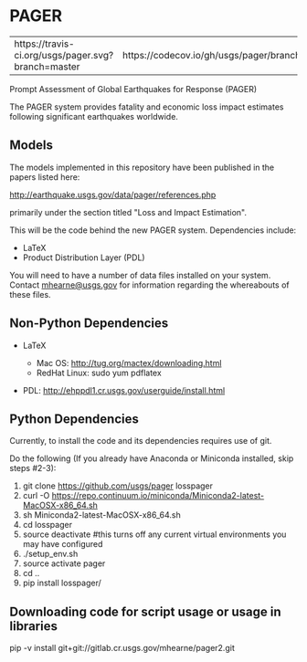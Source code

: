 PAGER
=====

<table>
  <tr>
    <td>https://travis-ci.org/usgs/pager.svg?branch=master</td>
    <td>https://codecov.io/gh/usgs/pager/branch/master/graph/badge.svg</td>
  </tr>
</table>

Prompt Assessment of Global Earthquakes for Response (PAGER)

The PAGER system provides fatality and economic loss impact estimates following significant earthquakes worldwide.

Models
------
The models implemented in this repository have been published in the papers listed here:

http://earthquake.usgs.gov/data/pager/references.php

primarily under the section titled "Loss and Impact Estimation".


This will be the code behind the new PAGER system.  Dependencies include:

 - LaTeX
 - Product Distribution Layer (PDL)

You will need to have a number of data files installed on your system.
Contact mhearne@usgs.gov for information regarding the whereabouts of
these files.

Non-Python Dependencies
----------------------
* LaTeX 
  * Mac OS: <a href="http://tug.org/mactex/downloading.html">http://tug.org/mactex/downloading.html</a>
  * RedHat Linux: sudo yum pdflatex

* PDL: <a href="http://ehppdl1.cr.usgs.gov/userguide/install.html">http://ehppdl1.cr.usgs.gov/userguide/install.html</a>

Python Dependencies
------------
Currently, to install the code and its dependencies requires use of git.

Do the following (If you already have Anaconda or Miniconda installed, skip steps #2-3):

  1. git clone https://github.com/usgs/pager losspager
  2. curl -O https://repo.continuum.io/miniconda/Miniconda2-latest-MacOSX-x86_64.sh
  3. sh Miniconda2-latest-MacOSX-x86_64.sh
  4. cd losspager
  6. source deactivate #this turns off any current virtual environments you may have configured
  5. ./setup_env.sh
  6. source activate pager
  6. cd ..
  7. pip install losspager/


Downloading code for script usage or usage in libraries
---------------------------------------
pip -v install git+git://gitlab.cr.usgs.gov/mhearne/pager2.git





  



